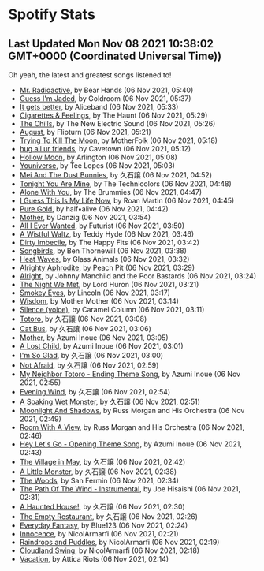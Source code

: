 
# Spotify Stats
## Last Updated Mon Nov 08 2021 10:38:02 GMT+0000 (Coordinated Universal Time))

Oh yeah, the latest and greatest songs listened to!

- [Mr. Radioactive](https://www.last.fm/music/Bear+Hands/_/Mr.+Radioactive), by Bear Hands (06 Nov 2021, 05:40)
- [Guess I'm Jaded](https://www.last.fm/music/Goldroom/_/Guess+I%27m+Jaded), by Goldroom (06 Nov 2021, 05:37)
- [It gets better](https://www.last.fm/music/Aliceband/_/It+gets+better), by Aliceband (06 Nov 2021, 05:33)
- [Cigarettes & Feelings](https://www.last.fm/music/The+Haunt/_/Cigarettes+&+Feelings), by The Haunt (06 Nov 2021, 05:29)
- [The Chills](https://www.last.fm/music/The+New+Electric+Sound/_/The+Chills), by The New Electric Sound (06 Nov 2021, 05:26)
- [August](https://www.last.fm/music/Flipturn/_/August), by Flipturn (06 Nov 2021, 05:21)
- [Trying To Kill The Moon](https://www.last.fm/music/MotherFolk/_/Trying+To+Kill+The+Moon), by MotherFolk (06 Nov 2021, 05:18)
- [hug all ur friends](https://www.last.fm/music/Cavetown/_/hug+all+ur+friends), by Cavetown (06 Nov 2021, 05:12)
- [Hollow Moon](https://www.last.fm/music/Arlington/_/Hollow+Moon), by Arlington (06 Nov 2021, 05:08)
- [Youniverse](https://www.last.fm/music/Tee+Lopes/_/Youniverse), by Tee Lopes (06 Nov 2021, 05:03)
- [Mei And The Dust Bunnies](https://www.last.fm/music/%E4%B9%85%E7%9F%B3%E8%AD%B2/_/Mei+And+The+Dust+Bunnies), by 久石譲 (06 Nov 2021, 04:52)
- [Tonight You Are Mine](https://www.last.fm/music/The+Technicolors/_/Tonight+You+Are+Mine), by The Technicolors (06 Nov 2021, 04:48)
- [Alone With You](https://www.last.fm/music/The+Brummies/_/Alone+With+You), by The Brummies (06 Nov 2021, 04:47)
- [I Guess This Is My Life Now](https://www.last.fm/music/Roan+Martin/_/I+Guess+This+Is+My+Life+Now), by Roan Martin (06 Nov 2021, 04:45)
- [Pure Gold](https://www.last.fm/music/half%E2%80%A2alive/_/Pure+Gold), by half•alive (06 Nov 2021, 04:42)
- [Mother](https://www.last.fm/music/Danzig/_/Mother), by Danzig (06 Nov 2021, 03:54)
- [All I Ever Wanted](https://www.last.fm/music/Futurist/_/All+I+Ever+Wanted), by Futurist (06 Nov 2021, 03:50)
- [A Wistful Waltz](https://www.last.fm/music/Teddy+Hyde/_/A+Wistful+Waltz), by Teddy Hyde (06 Nov 2021, 03:46)
- [Dirty Imbecile](https://www.last.fm/music/The+Happy+Fits/_/Dirty+Imbecile), by The Happy Fits (06 Nov 2021, 03:42)
- [Songbirds](https://www.last.fm/music/Ben+Thornewill/_/Songbirds), by Ben Thornewill (06 Nov 2021, 03:38)
- [Heat Waves](https://www.last.fm/music/Glass+Animals/_/Heat+Waves), by Glass Animals (06 Nov 2021, 03:32)
- [Alrighty Aphrodite](https://www.last.fm/music/Peach+Pit/_/Alrighty+Aphrodite), by Peach Pit (06 Nov 2021, 03:29)
- [Alright](https://www.last.fm/music/Johnny+Manchild+and+the+Poor+Bastards/_/Alright), by Johnny Manchild and the Poor Bastards (06 Nov 2021, 03:24)
- [The Night We Met](https://www.last.fm/music/Lord+Huron/_/The+Night+We+Met), by Lord Huron (06 Nov 2021, 03:21)
- [Smokey Eyes](https://www.last.fm/music/Lincoln/_/Smokey+Eyes), by Lincoln (06 Nov 2021, 03:17)
- [Wisdom](https://www.last.fm/music/Mother+Mother/_/Wisdom), by Mother Mother (06 Nov 2021, 03:14)
- [Silence (voice)](https://www.last.fm/music/Caramel+Column/_/Silence+(voice)), by Caramel Column (06 Nov 2021, 03:11)
- [Totoro](https://www.last.fm/music/%E4%B9%85%E7%9F%B3%E8%AD%B2/_/Totoro), by 久石譲 (06 Nov 2021, 03:08)
- [Cat Bus](https://www.last.fm/music/%E4%B9%85%E7%9F%B3%E8%AD%B2/_/Cat+Bus), by 久石譲 (06 Nov 2021, 03:06)
- [Mother](https://www.last.fm/music/Azumi+Inoue/_/Mother), by Azumi Inoue (06 Nov 2021, 03:05)
- [A Lost Child](https://www.last.fm/music/Azumi+Inoue/_/A+Lost+Child), by Azumi Inoue (06 Nov 2021, 03:01)
- [I'm So Glad](https://www.last.fm/music/%E4%B9%85%E7%9F%B3%E8%AD%B2/_/I%27m+So+Glad), by 久石譲 (06 Nov 2021, 03:00)
- [Not Afraid](https://www.last.fm/music/%E4%B9%85%E7%9F%B3%E8%AD%B2/_/Not+Afraid), by 久石譲 (06 Nov 2021, 02:59)
- [My Neighbor Totoro - Ending Theme Song](https://www.last.fm/music/Azumi+Inoue/_/My+Neighbor+Totoro+-+Ending+Theme+Song), by Azumi Inoue (06 Nov 2021, 02:55)
- [Evening Wind](https://www.last.fm/music/%E4%B9%85%E7%9F%B3%E8%AD%B2/_/Evening+Wind), by 久石譲 (06 Nov 2021, 02:54)
- [A Soaking Wet Monster](https://www.last.fm/music/%E4%B9%85%E7%9F%B3%E8%AD%B2/_/A+Soaking+Wet+Monster), by 久石譲 (06 Nov 2021, 02:51)
- [Moonlight And Shadows](https://www.last.fm/music/Russ+Morgan+and+His+Orchestra/_/Moonlight+And+Shadows), by Russ Morgan and His Orchestra (06 Nov 2021, 02:49)
- [Room With A View](https://www.last.fm/music/Russ+Morgan+and+His+Orchestra/_/Room+With+A+View), by Russ Morgan and His Orchestra (06 Nov 2021, 02:46)
- [Hey Let's Go - Opening Theme Song](https://www.last.fm/music/Azumi+Inoue/_/Hey+Let%27s+Go+-+Opening+Theme+Song), by Azumi Inoue (06 Nov 2021, 02:43)
- [The Village in May](https://www.last.fm/music/%E4%B9%85%E7%9F%B3%E8%AD%B2/_/The+Village+in+May), by 久石譲 (06 Nov 2021, 02:42)
- [A Little Monster](https://www.last.fm/music/%E4%B9%85%E7%9F%B3%E8%AD%B2/_/A+Little+Monster), by 久石譲 (06 Nov 2021, 02:38)
- [The Woods](https://www.last.fm/music/San+Fermin/_/The+Woods), by San Fermin (06 Nov 2021, 02:34)
- [The Path Of The Wind - Instrumental](https://www.last.fm/music/Joe+Hisaishi/_/The+Path+Of+The+Wind+-+Instrumental), by Joe Hisaishi (06 Nov 2021, 02:31)
- [A Haunted House!](https://www.last.fm/music/%E4%B9%85%E7%9F%B3%E8%AD%B2/_/A+Haunted+House!), by 久石譲 (06 Nov 2021, 02:30)
- [The Empty Restaurant](https://www.last.fm/music/%E4%B9%85%E7%9F%B3%E8%AD%B2/_/The+Empty+Restaurant), by 久石譲 (06 Nov 2021, 02:26)
- [Everyday Fantasy](https://www.last.fm/music/Blue123/_/Everyday+Fantasy), by Blue123 (06 Nov 2021, 02:24)
- [Innocence](https://www.last.fm/music/NicolArmarfi/_/Innocence), by NicolArmarfi (06 Nov 2021, 02:21)
- [Raindrops and Puddles](https://www.last.fm/music/NicolArmarfi/_/Raindrops+and+Puddles), by NicolArmarfi (06 Nov 2021, 02:19)
- [Cloudland Swing](https://www.last.fm/music/NicolArmarfi/_/Cloudland+Swing), by NicolArmarfi (06 Nov 2021, 02:18)
- [Vacation](https://www.last.fm/music/Attica+Riots/_/Vacation), by Attica Riots (06 Nov 2021, 02:14)
